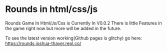 # Rounds in html/css/js
Rounds Game In Html/Js/Css is Currently In V0.0.2 There is little Features in the game right now but more will be added in the future.

To see the latest version working(Github pages is glitchy) go here: https://rounds.joshua-thayer.repl.co/
